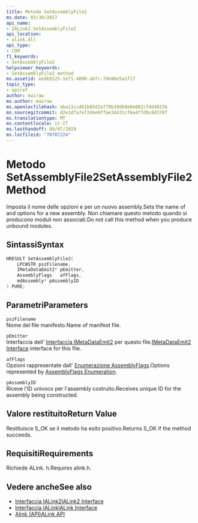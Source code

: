 ```yaml
---
title: Metodo SetAssemblyFile2
ms.date: 03/30/2017
api_name:
- IALink2.SetAssemblyFile2
api_location:
- alink.dll
api_type:
- COM
f1_keywords:
- SetAssemblyFile2
helpviewer_keywords:
- SetAssemblyFile2 method
ms.assetid: eedb9125-1ef1-4000-abfc-7de86e5a1f17
topic_type:
- apiref
author: mairaw
ms.author: mairaw
ms.openlocfilehash: aba11ccd61b65d2a779b39db8e0e082cf4d4015b
ms.sourcegitcommit: d2e1dfa7ef2d4e9ffae3d431cf6a4ffd9c8d378f
ms.translationtype: MT
ms.contentlocale: it-IT
ms.lasthandoff: 09/07/2019
ms.locfileid: "70787224"
---
```

# <a name="setassemblyfile2-method"></a><span data-ttu-id="e08d0-102">Metodo SetAssemblyFile2</span><span class="sxs-lookup"><span data-stu-id="e08d0-102">SetAssemblyFile2 Method</span></span>
<span data-ttu-id="e08d0-103">Imposta il nome delle opzioni e per un nuovo assembly.</span><span class="sxs-lookup"><span data-stu-id="e08d0-103">Sets the name of and options for a new assembly.</span></span> <span data-ttu-id="e08d0-104">Non chiamare questo metodo quando si producono moduli non associati.</span><span class="sxs-lookup"><span data-stu-id="e08d0-104">Do not call this method when you produce unbound modules.</span></span>  
  
## <a name="syntax"></a><span data-ttu-id="e08d0-105">Sintassi</span><span class="sxs-lookup"><span data-stu-id="e08d0-105">Syntax</span></span>  
  
```cpp  
HRESULT SetAssemblyFile2(  
    LPCWSTR pszFilename,  
    IMetaDataEmit2* pEmitter,  
    AssemblyFlags   afFlags,  
    mdAssembly* pAssemblyID  
) PURE;  
```  
  
## <a name="parameters"></a><span data-ttu-id="e08d0-106">Parametri</span><span class="sxs-lookup"><span data-stu-id="e08d0-106">Parameters</span></span>  
 `pszFilename`  
 <span data-ttu-id="e08d0-107">Nome del file manifesto.</span><span class="sxs-lookup"><span data-stu-id="e08d0-107">Name of manifest file.</span></span>  
  
 `pEmitter`  
 <span data-ttu-id="e08d0-108">Interfaccia dell' [Interfaccia IMetaDataEmit2](../metadata/imetadataemit2-interface.md) per questo file.</span><span class="sxs-lookup"><span data-stu-id="e08d0-108">[IMetaDataEmit2 Interface](../metadata/imetadataemit2-interface.md) interface for this file.</span></span>  
  
 `afFlags`  
 <span data-ttu-id="e08d0-109">Opzioni rappresentate dall' [Enumerazione AssemblyFlags](../metadata/assemblyflags-enumeration.md).</span><span class="sxs-lookup"><span data-stu-id="e08d0-109">Options represented by [AssemblyFlags Enumeration](../metadata/assemblyflags-enumeration.md).</span></span>  
  
 `pAssemblyID`  
 <span data-ttu-id="e08d0-110">Riceve l'ID univoco per l'assembly costruito.</span><span class="sxs-lookup"><span data-stu-id="e08d0-110">Receives unique ID for the assembly being constructed.</span></span>  
  
## <a name="return-value"></a><span data-ttu-id="e08d0-111">Valore restituito</span><span class="sxs-lookup"><span data-stu-id="e08d0-111">Return Value</span></span>  
 <span data-ttu-id="e08d0-112">Restituisce S_OK se il metodo ha esito positivo.</span><span class="sxs-lookup"><span data-stu-id="e08d0-112">Returns S_OK if the method succeeds.</span></span>  
  
## <a name="requirements"></a><span data-ttu-id="e08d0-113">Requisiti</span><span class="sxs-lookup"><span data-stu-id="e08d0-113">Requirements</span></span>  
 <span data-ttu-id="e08d0-114">Richiede ALink. h.</span><span class="sxs-lookup"><span data-stu-id="e08d0-114">Requires alink.h.</span></span>  
  
## <a name="see-also"></a><span data-ttu-id="e08d0-115">Vedere anche</span><span class="sxs-lookup"><span data-stu-id="e08d0-115">See also</span></span>

- [<span data-ttu-id="e08d0-116">Interfaccia IALink2</span><span class="sxs-lookup"><span data-stu-id="e08d0-116">IALink2 Interface</span></span>](ialink2-interface.md)
- [<span data-ttu-id="e08d0-117">Interfaccia IALink</span><span class="sxs-lookup"><span data-stu-id="e08d0-117">IALink Interface</span></span>](ialink-interface.md)
- [<span data-ttu-id="e08d0-118">Alink (API)</span><span class="sxs-lookup"><span data-stu-id="e08d0-118">ALink API</span></span>](index.md)
